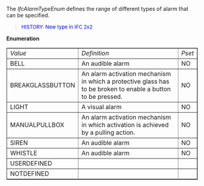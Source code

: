 ﻿The _IfcAlarmTypeEnum_ defines the range of different types of alarm that can be specified.

> <font color="#0000FF" size="-1"> HISTORY: New type in IFC 2x2</font>
> 


**Enumeration**

<table border="1"> 
		<tr> 
		  <td><i>Value</i></td> 
		  <td><i>Definition</i></td> 
		  <td><i>Pset</i></td> 
		</tr> 
		<tr> 
		  <td>BELL</td> 
		  <td>An audible alarm </td> 
		  <td>NO</td> 
		</tr> 
		<tr> 
		  <td>BREAKGLASSBUTTON</td> 
		  <td>An alarm activation mechanism in which a protective glass has to be
			 broken to enable a button to be pressed.</td> 
		  <td>NO</td> 
		</tr> 
		<tr> 
		  <td>LIGHT</td> 
		  <td>A visual alarm</td> 
		  <td>NO</td> 
		</tr> 
		<tr> 
		  <td>MANUALPULLBOX</td> 
		  <td>An alarm activation mechanism in which activation is achieved by a
			 pulling action.</td> 
		  <td>NO</td> 
		</tr> 
		<tr> 
		  <td>SIREN</td> 
		  <td>An audible alarm</td> 
		  <td>NO</td> 
		</tr> 
		<tr> 
		  <td>WHISTLE</td> 
		  <td>An audible alarm</td> 
		  <td>NO</td> 
		</tr> 
		<tr> 
		  <td>USERDEFINED</td> 
		  <td></td> 
		  <td></td> 
		</tr> 
		<tr> 
		  <td>NOTDEFINED</td> 
		  <td></td> 
		  <td></td> 
		</tr> 
	 </table>
